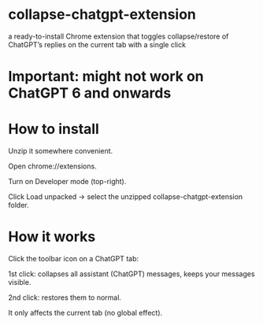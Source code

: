 # collapse-chatgpt-extension
a ready-to-install Chrome extension that toggles collapse/restore of ChatGPT’s replies on the current tab with a single click

# Important: might not work on ChatGPT 6 and onwards


# How to install

Unzip it somewhere convenient.

Open chrome://extensions.

Turn on Developer mode (top-right).

Click Load unpacked → select the unzipped collapse-chatgpt-extension folder.



# How it works

Click the toolbar icon on a ChatGPT tab:

1st click: collapses all assistant (ChatGPT) messages, keeps your messages visible.

2nd click: restores them to normal.

It only affects the current tab (no global effect).
